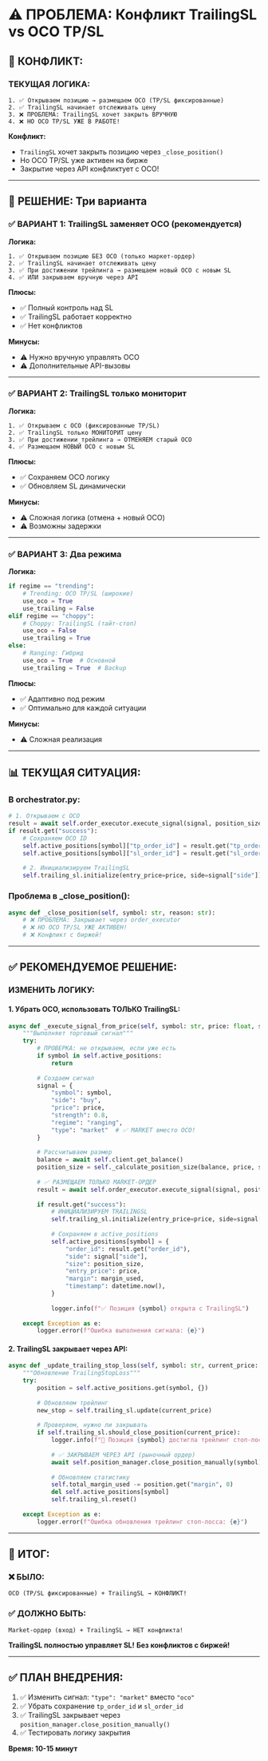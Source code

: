 # ⚠️ ПРОБЛЕМА: Конфликт TrailingSL vs OCO TP/SL

## 🚨 КОНФЛИКТ:

### ТЕКУЩАЯ ЛОГИКА:
```
1. ✅ Открываем позицию → размещаем OCO (TP/SL фиксированные)
2. ✅ TrailingSL начинает отслеживать цену
3. ❌ ПРОБЛЕМА: TrailingSL хочет закрыть ВРУЧНУЮ
4. ❌ НО OCO TP/SL УЖЕ В РАБОТЕ!
```

**Конфликт:**
- `TrailingSL` хочет закрыть позицию через `_close_position()`
- Но OCO TP/SL уже активен на бирже
- Закрытие через API конфликтует с OCO!

---

## 🧠 РЕШЕНИЕ: Три варианта

### ✅ ВАРИАНТ 1: TrailingSL заменяет OCO (рекомендуется)

**Логика:**
```
1. ✅ Открываем позицию БЕЗ OCO (только маркет-ордер)
2. ✅ TrailingSL начинает отслеживать цену
3. ✅ При достижении трейлинга → размещаем новый OCO с новым SL
4. ✅ ИЛИ закрываем вручную через API
```

**Плюсы:**
- ✅ Полный контроль над SL
- ✅ TrailingSL работает корректно
- ✅ Нет конфликтов

**Минусы:**
- ⚠️ Нужно вручную управлять OCO
- ⚠️ Дополнительные API-вызовы

---

### ✅ ВАРИАНТ 2: TrailingSL только мониторит

**Логика:**
```
1. ✅ Открываем с OCO (фиксированные TP/SL)
2. ✅ TrailingSL только МОНИТОРИТ цену
3. ✅ При достижении трейлинга → ОТМЕНЯЕМ старый OCO
4. ✅ Размещаем НОВЫЙ OCO с новым SL
```

**Плюсы:**
- ✅ Сохраняем OCO логику
- ✅ Обновляем SL динамически

**Минусы:**
- ⚠️ Сложная логика (отмена + новый OCO)
- ⚠️ Возможны задержки

---

### ✅ ВАРИАНТ 3: Два режима

**Логика:**
```python
if regime == "trending":
    # Trending: OCO TP/SL (широкие)
    use_oco = True
    use_trailing = False
elif regime == "choppy":
    # Choppy: TrailingSL (тайт-стоп)
    use_oco = False
    use_trailing = True
else:
    # Ranging: Гибрид
    use_oco = True  # Основной
    use_trailing = True  # Backup
```

**Плюсы:**
- ✅ Адаптивно под режим
- ✅ Оптимально для каждой ситуации

**Минусы:**
- ⚠️ Сложная реализация

---

## 📊 ТЕКУЩАЯ СИТУАЦИЯ:

### В orchestrator.py:
```python
# 1. Открываем с OCO
result = await self.order_executor.execute_signal(signal, position_size)
if result.get("success"):
    # Сохраняем OCO ID
    self.active_positions[symbol]["tp_order_id"] = result.get("tp_order_id")
    self.active_positions[symbol]["sl_order_id"] = result.get("sl_order_id")
    
    # 2. Инициализируем TrailingSL
    self.trailing_sl.initialize(entry_price=price, side=signal["side"])
```

### Проблема в _close_position():
```python
async def _close_position(self, symbol: str, reason: str):
    # ❌ ПРОБЛЕМА: Закрывает через order_executor
    # ❌ НО OCO TP/SL УЖЕ АКТИВЕН!
    # ❌ Конфликт с биржей!
```

---

## ✅ РЕКОМЕНДУЕМОЕ РЕШЕНИЕ:

### ИЗМЕНИТЬ ЛОГИКУ:

#### 1. Убрать OCO, использовать ТОЛЬКО TrailingSL:

```python
async def _execute_signal_from_price(self, symbol: str, price: float, signal=None):
    """Выполняет торговый сигнал"""
    try:
        # ПРОВЕРКА: не открываем, если уже есть
        if symbol in self.active_positions:
            return
        
        # Создаем сигнал
        signal = {
            "symbol": symbol,
            "side": "buy",
            "price": price,
            "strength": 0.8,
            "regime": "ranging",
            "type": "market"  # ✅ MARKET вместо OCO!
        }
        
        # Рассчитываем размер
        balance = await self.client.get_balance()
        position_size = self._calculate_position_size(balance, price, signal)
        
        # ✅ РАЗМЕЩАЕМ ТОЛЬКО MARKET-ОРДЕР
        result = await self.order_executor.execute_signal(signal, position_size)
        
        if result.get("success"):
            # ИНИЦИАЛИЗИРУЕМ TRAILINGSL
            self.trailing_sl.initialize(entry_price=price, side=signal["side"])
            
            # Сохраняем в active_positions
            self.active_positions[symbol] = {
                "order_id": result.get("order_id"),
                "side": signal["side"],
                "size": position_size,
                "entry_price": price,
                "margin": margin_used,
                "timestamp": datetime.now(),
            }
            
            logger.info(f"✅ Позиция {symbol} открыта с TrailingSL")
        
    except Exception as e:
        logger.error(f"Ошибка выполнения сигнала: {e}")
```

#### 2. TrailingSL закрывает через API:

```python
async def _update_trailing_stop_loss(self, symbol: str, current_price: float):
    """Обновление TrailingStopLoss"""
    try:
        position = self.active_positions.get(symbol, {})
        
        # Обновляем трейлинг
        new_stop = self.trailing_sl.update(current_price)
        
        # Проверяем, нужно ли закрывать
        if self.trailing_sl.should_close_position(current_price):
            logger.info(f"🛑 Позиция {symbol} достигла трейлинг стоп-лосса @ {new_stop:.2f}")
            
            # ✅ ЗАКРЫВАЕМ ЧЕРЕЗ API (рыночный ордер)
            await self.position_manager.close_position_manually(symbol)
            
            # Обновляем статистику
            self.total_margin_used -= position.get("margin", 0)
            del self.active_positions[symbol]
            self.trailing_sl.reset()
            
    except Exception as e:
        logger.error(f"Ошибка обновления трейлинг стоп-лосса: {e}")
```

---

## 🎯 ИТОГ:

### ❌ БЫЛО:
```
OCO (TP/SL фиксированные) + TrailingSL → КОНФЛИКТ!
```

### ✅ ДОЛЖНО БЫТЬ:
```
Market-ордер (вход) + TrailingSL → НЕТ конфликта!
```

**TrailingSL полностью управляет SL!**
**Без конфликтов с биржей!**

---

## ✅ ПЛАН ВНЕДРЕНИЯ:

1. ✅ Изменить сигнал: `"type": "market"` вместо `"oco"`
2. ✅ Убрать сохранение `tp_order_id` и `sl_order_id`
3. ✅ TrailingSL закрывает через `position_manager.close_position_manually()`
4. ✅ Тестировать логику закрытия

**Время: 10-15 минут**


